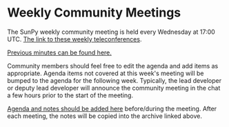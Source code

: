 # Weekly Community Meetings

The SunPy weekly community meeting is held every Wednesday at 17:00 UTC.
[The link to these weekly teleconferences](https://sunpy.org/jitsi).

[Previous minutes can be found here.](https://github.com/sunpy/sunpy/wiki/Home%3A-Weekly-Community-Meetings-Archive)

Community members should feel free to edit the agenda and add items as appropriate.
Agenda items not covered at this week's meeting will be bumped to the agenda for the following week.
Typically, the lead developer or deputy lead developer will announce the community meeting in the chat a few hours prior to the start of the meeting.

[Agenda and notes should be added here](https://demo.hedgedoc.org/GAEnxycXQcCQLrAFN7ie8A?edit) before/during the meeting. After each meeting, the notes will be copied into the archive linked above.
